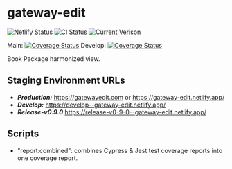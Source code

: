 # gateway-edit

[![Netlify Status](https://api.netlify.com/api/v1/badges/58e59c6e-0cea-43cd-b535-86d3495ce3c9/deploy-status)](https://app.netlify.com/sites/gateway-edit/deploys)
[![CI Status](https://github.com/unfoldingWord/gateway-edit/workflows/Run%20Cypress%20and%20Jest%20Tests/badge.svg)](https://github.com/unfoldingWord/gateway-edit/actions)
[![Current Verison](https://img.shields.io/github/tag/unfoldingWord/gateway-edit.svg)](https://github.com/unfoldingWord/gateway-edit/tags)

Main:
[![Coverage Status](https://coveralls.io/repos/github/unfoldingWord/gateway-edit/badge.svg?branch=main)](https://coveralls.io/github/unfoldingWord/gateway-edit?branch=main)
Develop:
[![Coverage Status](https://coveralls.io/repos/github/unfoldingWord/gateway-edit/badge.svg?branch=develop)](https://coveralls.io/github/unfoldingWord/gateway-edit?branch=develop)

Book Package harmonized view.

## Staging Environment URLs

- ***Production:*** https://gatewayedit.com or https://gateway-edit.netlify.app/
- ***Develop:*** https://develop--gateway-edit.netlify.app/
- ***Release-v0.9.0*** https://release-v0-9-0--gateway-edit.netlify.app/

## Scripts

- "report:combined": combines Cypress & Jest test coverage reports into one coverage report.

